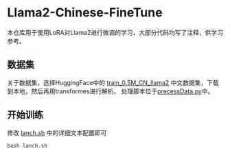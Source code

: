 # Llama2-Chinese-FineTune
本仓库用于使用LoRA对Llama2进行微调的学习，大部分代码均写了注释，供学习参考。
## 数据集
关于数据集，选择HuggingFace中的 [train_0.5M_CN_llama2](https://huggingface.co/datasets/SimonSun/train_0.5M_CN_llama2) 中文数据集，下载到本地，然后再用transformes进行解析。
处理脚本位于[precessData.py](transformers%2FprecessData.py)中。
## 开始训练
修改 [lanch.sh](transformers%2Flanch.sh) 中的详细文本配置即可
~~~shell
bash lanch.sh